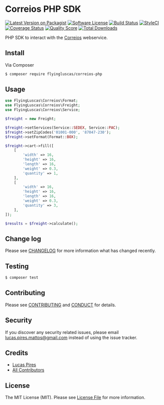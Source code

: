 # Correios PHP SDK

[![Latest Version on Packagist][ico-version]][link-packagist]
[![Software License][ico-license]](LICENSE.md)
[![Build Status][ico-travis]][link-travis]
[![StyleCI][icon-styleci]][link-styleci]
[![Coverage Status][ico-code-climate]][link-code-climate]
[![Quality Score][ico-code-quality]][link-code-quality]
[![Total Downloads][ico-downloads]][link-downloads]

PHP SDK to interact with the [Correios](http://www.correios.com.br) webservice.

## Install

Via Composer

``` bash
$ composer require flyingluscas/correios-php
```

## Usage

``` php
use FlyingLuscas\Correios\Format;
use FlyingLuscas\Correios\Freight;
use FlyingLuscas\Correios\Service;

$freight = new Freight;

$freight->setServices(Service::SEDEX, Service::PAC);
$freight->setZipCodes('01001-000', '87047-230');
$freight->setFormat(Format::BOX);

$freight->cart->fill([
    [
        'width' => 16,
        'height' => 16,
        'length' => 16,
        'weight' => 0.3,
        'quantity' => 1,
    ],
    [
        'width' => 16,
        'height' => 16,
        'length' => 16,
        'weight' => 0.3,
        'quantity' => 3,
    ],
]);

$results = $freight->calculate();
```

## Change log

Please see [CHANGELOG](CHANGELOG.md) for more information what has changed recently.

## Testing

``` bash
$ composer test
```

## Contributing

Please see [CONTRIBUTING](CONTRIBUTING.md) and [CONDUCT](CONDUCT.md) for details.

## Security

If you discover any security related issues, please email lucas.pires.mattos@gmail.com instead of using the issue tracker.

## Credits

- [Lucas Pires][link-author]
- [All Contributors][link-contributors]

## License

The MIT License (MIT). Please see [License File](LICENSE.md) for more information.

[ico-version]: https://img.shields.io/packagist/v/flyingluscas/correios-php.svg?style=flat-square
[ico-license]: https://img.shields.io/badge/license-MIT-brightgreen.svg?style=flat-square
[ico-travis]: https://img.shields.io/travis/flyingluscas/correios-php/master.svg?style=flat-square
[icon-styleci]: https://styleci.io/repos/72848778/shield?branch=master
[ico-code-climate]: https://img.shields.io/codeclimate/coverage/github/flyingluscas/correios-php.svg?style=flat-square
[ico-code-quality]: https://img.shields.io/codeclimate/github/flyingluscas/correios-php.svg?style=flat-square
[ico-downloads]: https://img.shields.io/packagist/dt/flyingluscas/correios-php.svg?style=flat-square

[link-packagist]: https://packagist.org/packages/flyingluscas/correios-php
[link-travis]: https://travis-ci.org/flyingluscas/correios-php
[link-styleci]: https://styleci.io/repos/72848778
[link-code-climate]: https://codeclimate.com/github/flyingluscas/correios-php/coverage
[link-code-quality]: https://codeclimate.com/github/flyingluscas/correios-php/code
[link-downloads]: https://packagist.org/packages/flyingluscas/correios-php
[link-author]: https://github.com/flyingluscas
[link-contributors]: ../../contributors
